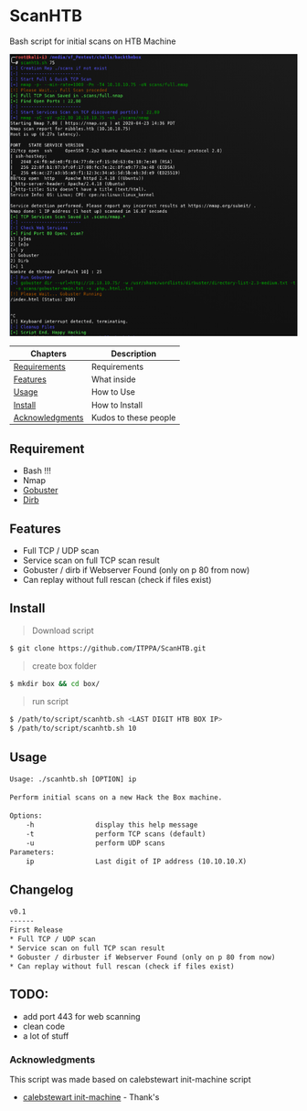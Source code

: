 # ScanHTB

Bash script for initial scans on HTB Machine

![Example](https://github.com/ITPPA/ScanHTB/raw/master/assets/scanhtb-full1.png)



| Chapters                                     | Description                                             |
|----------------------------------------------|---------------------------------------------------------|
| [Requirements](#requirements)                | Requirements             								 |
| [Features](#Features)              	       | What inside											 |
| [Usage](#Usage)                              | How to Use 						                     |
| [Install](#Install)                          | How to Install						                     |
| [Acknowledgments](#acknowledgments)          | Kudos to these people                                   |

## Requirement

* Bash !!!
* Nmap
* [Gobuster](https://github.com/OJ/gobuster)
* [Dirb](https://tools.kali.org/web-applications/dirb)

## Features

* Full TCP / UDP scan
* Service scan on full TCP scan result
* Gobuster / dirb if Webserver Found (only on p 80 from now)
* Can replay without full rescan (check if files exist)

## Install

> Download script
```sh
$ git clone https://github.com/ITPPA/ScanHTB.git
```
> create box folder
```sh
$ mkdir box && cd box/
```
> run script 
```sh
$ /path/to/script/scanhtb.sh <LAST DIGIT HTB BOX IP>
$ /path/to/script/scanhtb.sh 10
```

## Usage

```
Usage: ./scanhtb.sh [OPTION] ip

Perform initial scans on a new Hack the Box machine.

Options:
	-h               display this help message
	-t               perform TCP scans (default)
	-u               perform UDP scans
Parameters:
	ip               Last digit of IP address (10.10.10.X)
```

## Changelog

```
v0.1
------
First Release
* Full TCP / UDP scan
* Service scan on full TCP scan result
* Gobuster / dirbuster if Webserver Found (only on p 80 from now)
* Can replay without full rescan (check if files exist)
```

## TODO:

* add port 443 for web scanning
* clean code
* a lot of stuff

### Acknowledgments

This script was made based on calebstewart init-machine script 
* [calebstewart init-machine](https://github.com/calebstewart/init-machine) - Thank's

